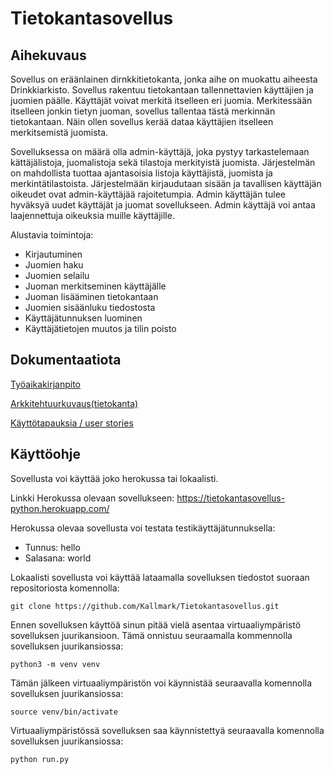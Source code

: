 # Tietokantasovellus

## Aihekuvaus 

Sovellus on eräänlainen dirnkkitietokanta, jonka aihe on muokattu aiheesta Drinkkiarkisto. Sovellus rakentuu tietokantaan tallennettavien käyttäjien ja juomien päälle. Käyttäjät voivat merkitä itselleen eri juomia. Merkitessään itselleen jonkin tietyn juoman, sovellus tallentaa tästä merkinnän tietokantaan. Näin ollen sovellus kerää dataa käyttäjien itselleen merkitsemistä juomista.

Sovelluksessa on määrä olla admin-käyttäjä, joka pystyy tarkastelemaan kättäjälistoja, juomalistoja sekä tilastoja merkityistä juomista. Järjestelmän on mahdollista tuottaa ajantasoisia listoja käyttäjistä, juomista ja merkintätilastoista. Järjestelmään kirjaudutaan sisään ja tavallisen käyttäjän oikeudet ovat admin-käyttäjää rajoitetumpia. Admin käyttäjän tulee hyväksyä uudet käyttäjät ja juomat sovellukseen. Admin käyttäjä voi antaa laajennettuja oikeuksia muille käyttäjille. 

Alustavia toimintoja:

- Kirjautuminen
- Juomien haku
- Juomien selailu
- Juoman merkitseminen käyttäjälle
- Juoman lisääminen tietokantaan
- Juomien sisäänluku tiedostosta
- Käyttäjätunnuksen luominen
- Käyttäjätietojen muutos ja tilin poisto

## Dokumentaatiota

[Työaikakirjanpito](https://github.com/Kallmark/Tietokantasovellus/blob/master/documentation/ty%C3%B6aikakirjanpito.md)

[Arkkitehtuurkuvaus(tietokanta)](https://github.com/Kallmark/Tietokantasovellus/blob/master/documentation/arkkitehtuurikuvaus.md)

[Käyttötapauksia / user stories](https://github.com/Kallmark/Tietokantasovellus/blob/master/documentation/stories.md)


## Käyttöohje

Sovellusta voi käyttää joko herokussa tai lokaalisti. 

Linkki Herokussa olevaan sovellukseen: https://tietokantasovellus-python.herokuapp.com/

Herokussa olevaa sovellusta voi testata testikäyttäjätunnuksella:

- Tunnus: hello
- Salasana: world

Lokaalisti sovellusta voi käyttää lataamalla sovelluksen tiedostot suoraan repositoriosta komennolla:

```
git clone https://github.com/Kallmark/Tietokantasovellus.git
```

Ennen sovelluksen käyttöä sinun pitää vielä asentaa virtuaaliympäristö sovelluksen juurikansioon. Tämä onnistuu seuraamalla kommennolla sovelluksen juurikansiossa:

```
python3 -m venv venv
```
Tämän jälkeen virtuaaliympäristön voi käynnistää seuraavalla komennolla sovelluksen juurikansiossa:

```
source venv/bin/activate
```
Virtuaaliympäristössä sovelluksen saa käynnistettyä seuraavalla komennolla sovelluksen juurikansiossa:

```
python run.py
```






